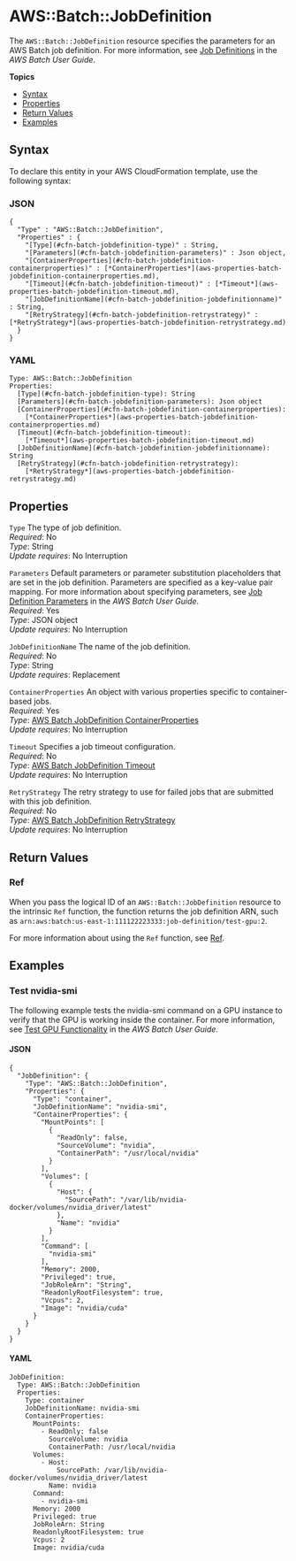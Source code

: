 # AWS::Batch::JobDefinition<a name="aws-resource-batch-jobdefinition"></a>

The `AWS::Batch::JobDefinition` resource specifies the parameters for an AWS Batch job definition\. For more information, see [Job Definitions](https://docs.aws.amazon.com/batch/latest/userguide/job_definitions.html) in the *AWS Batch User Guide*\. 

**Topics**
+ [Syntax](#aws-resource-batch-jobdefinition-syntax)
+ [Properties](#aws-resource-batch-jobdefinition-properties)
+ [Return Values](#aws-resource-batch-jobdefinition-returnvalues)
+ [Examples](#aws-resource-batch-jobdefinition-examples)

## Syntax<a name="aws-resource-batch-jobdefinition-syntax"></a>

To declare this entity in your AWS CloudFormation template, use the following syntax:

### JSON<a name="aws-resource-batch-jobdefinition-syntax.json"></a>

```
{
  "Type" : "AWS::Batch::JobDefinition",
  "Properties" : {
    "[Type](#cfn-batch-jobdefinition-type)" : String,
    "[Parameters](#cfn-batch-jobdefinition-parameters)" : Json object,
    "[ContainerProperties](#cfn-batch-jobdefinition-containerproperties)" : [*ContainerProperties*](aws-properties-batch-jobdefinition-containerproperties.md),
    "[Timeout](#cfn-batch-jobdefinition-timeout)" : [*Timeout*](aws-properties-batch-jobdefinition-timeout.md),
    "[JobDefinitionName](#cfn-batch-jobdefinition-jobdefinitionname)" : String,
    "[RetryStrategy](#cfn-batch-jobdefinition-retrystrategy)" : [*RetryStrategy*](aws-properties-batch-jobdefinition-retrystrategy.md)
  }
}
```

### YAML<a name="aws-resource-batch-jobdefinition-syntax.yaml"></a>

```
Type: AWS::Batch::JobDefinition
Properties:
  [Type](#cfn-batch-jobdefinition-type): String
  [Parameters](#cfn-batch-jobdefinition-parameters): Json object
  [ContainerProperties](#cfn-batch-jobdefinition-containerproperties): 
    [*ContainerProperties*](aws-properties-batch-jobdefinition-containerproperties.md)
  [Timeout](#cfn-batch-jobdefinition-timeout): 
    [*Timeout*](aws-properties-batch-jobdefinition-timeout.md)
  [JobDefinitionName](#cfn-batch-jobdefinition-jobdefinitionname): String
  [RetryStrategy](#cfn-batch-jobdefinition-retrystrategy): 
    [*RetryStrategy*](aws-properties-batch-jobdefinition-retrystrategy.md)
```

## Properties<a name="aws-resource-batch-jobdefinition-properties"></a>

`Type`  <a name="cfn-batch-jobdefinition-type"></a>
The type of job definition\.  
 *Required*: No  
*Type*: String  
 *Update requires*: No Interruption 

`Parameters`  <a name="cfn-batch-jobdefinition-parameters"></a>
Default parameters or parameter substitution placeholders that are set in the job definition\. Parameters are specified as a key\-value pair mapping\. For more information about specifying parameters, see [Job Definition Parameters](https://docs.aws.amazon.com/batch/latest/userguide/job_definition_parameters.html) in the *AWS Batch User Guide*\.  
 *Required*: Yes  
*Type*: JSON object  
 *Update requires*: No Interruption 

`JobDefinitionName`  <a name="cfn-batch-jobdefinition-jobdefinitionname"></a>
The name of the job definition\.  
 *Required*: No  
*Type*: String  
 *Update requires*: Replacement 

`ContainerProperties`  <a name="cfn-batch-jobdefinition-containerproperties"></a>
An object with various properties specific to container\-based jobs\.  
 *Required*: Yes  
 *Type*: [AWS Batch JobDefinition ContainerProperties](aws-properties-batch-jobdefinition-containerproperties.md)  
 *Update requires*: No Interruption 

`Timeout`  <a name="cfn-batch-jobdefinition-timeout"></a>
Specifies a job timeout configuration\.  
 *Required*: No  
 *Type*: [AWS Batch JobDefinition Timeout](aws-properties-batch-jobdefinition-timeout.md)  
 *Update requires*: No Interruption 

`RetryStrategy`  <a name="cfn-batch-jobdefinition-retrystrategy"></a>
The retry strategy to use for failed jobs that are submitted with this job definition\.  
 *Required*: No  
 *Type*: [AWS Batch JobDefinition RetryStrategy](aws-properties-batch-jobdefinition-retrystrategy.md)  
 *Update requires*: No Interruption 

## Return Values<a name="aws-resource-batch-jobdefinition-returnvalues"></a>

### Ref<a name="w4ab1c21c10d165c10b2"></a>

When you pass the logical ID of an `AWS::Batch::JobDefinition` resource to the intrinsic `Ref` function, the function returns the job definition ARN, such as `arn:aws:batch:us-east-1:111122223333:job-definition/test-gpu:2`\. 

For more information about using the `Ref` function, see [Ref](intrinsic-function-reference-ref.md)\.

## Examples<a name="aws-resource-batch-jobdefinition-examples"></a>

### Test nvidia\-smi<a name="aws-resource-batch-jobdefinition-example1"></a>

The following example tests the nvidia\-smi command on a GPU instance to verify that the GPU is working inside the container\. For more information, see [Test GPU Functionality](https://docs.aws.amazon.com/batch/latest/userguide/example-job-definitions.html#example-test-gpu) in the *AWS Batch User Guide*\.

#### JSON<a name="aws-resource-batch-jobdefinition-example1.json"></a>

```
{
  "JobDefinition": {
    "Type": "AWS::Batch::JobDefinition",
    "Properties": {
      "Type": "container",
      "JobDefinitionName": "nvidia-smi",
      "ContainerProperties": {
        "MountPoints": [
          {
            "ReadOnly": false,
            "SourceVolume": "nvidia",
            "ContainerPath": "/usr/local/nvidia"
          }
        ],
        "Volumes": [
          {
            "Host": {
              "SourcePath": "/var/lib/nvidia-docker/volumes/nvidia_driver/latest"
            },
            "Name": "nvidia"
          }
        ],
        "Command": [
          "nvidia-smi"
        ],
        "Memory": 2000,
        "Privileged": true,
        "JobRoleArn": "String",
        "ReadonlyRootFilesystem": true,
        "Vcpus": 2,
        "Image": "nvidia/cuda"
      }
    }
  }
}
```

#### YAML<a name="aws-resource-batch-jobdefinition-example1.yaml"></a>

```
JobDefinition:
  Type: AWS::Batch::JobDefinition
  Properties:
    Type: container
    JobDefinitionName: nvidia-smi
    ContainerProperties:
      MountPoints:
        - ReadOnly: false
          SourceVolume: nvidia
          ContainerPath: /usr/local/nvidia
      Volumes:
        - Host:
            SourcePath: /var/lib/nvidia-docker/volumes/nvidia_driver/latest
          Name: nvidia
      Command:
        - nvidia-smi
      Memory: 2000
      Privileged: true
      JobRoleArn: String
      ReadonlyRootFilesystem: true
      Vcpus: 2
      Image: nvidia/cuda
```
